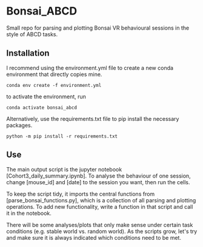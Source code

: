 # Bonsai_ABCD

Small repo for parsing and plotting Bonsai VR behavioural sessions in the style of ABCD tasks.

## Installation

I recommend using the environment.yml file to create a new conda environment that directly copies mine. 

```console
conda env create -f environment.yml
```

to activate the environment, run

```console
conda activate bonsai_abcd
```

Alternatively, use the requirements.txt file to pip install the necessary packages.

```console
python -m pip install -r requirements.txt
```

## Use

The main output script is the jupyter notebook [Cohort3_daily_summary.ipynb]. 
To analyse the behaviour of one session, change [mouse_id] and [date] to the session you want, then run the cells. 

To keep the script tidy, it imports the central functions from [parse_bonsai_functions.py], which is a collection of all parsing and plotting operations. 
To add new functionality, write a function in that script and call it in the notebook. 

There will be some analyses/plots that only make sense under certain task conditions (e.g. stable world vs. random world). 
As the scripts grow, let's try and make sure it is always indicated which conditions need to be met.
